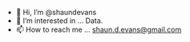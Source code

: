 - 👋 Hi, I’m @shaundevans
- 👀 I’m interested in ... Data.
- 📫 How to reach me ... shaun.d.evans@gmail.com 

<!---
shaundevans/shaundevans is a ✨ special ✨ repository because its `README.md` (this file) appears on your GitHub profile.
You can click the Preview link to take a look at your changes.
--->
